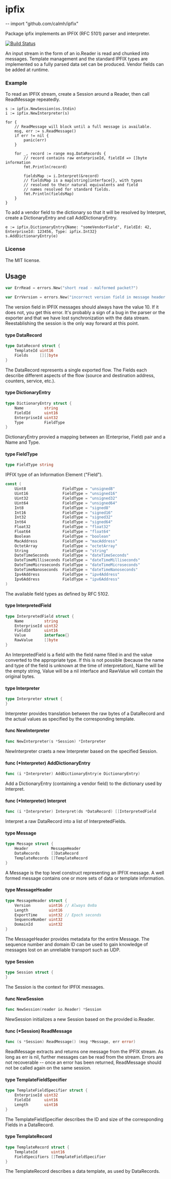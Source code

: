 # ipfix
--
    import "github.com/calmh/ipfix"

Package ipfix implements an IPFIX (RFC 5101) parser and interpreter.

[![Build
Status](https://drone.io/github.com/calmh/ipfix/status.png)](https://drone.io/github.com/calmh/ipfix/latest)

An input stream in the form of an io.Reader is read and chunked into messages.
Template management and the standard IPFIX types are implemented so a fully
parsed data set can be produced. Vendor fields can be added at runtime.


### Example

To read an IPFIX stream, create a Session around a Reader, then call ReadMessage
repeatedly.

    s := ipfix.NewSession(os.Stdin)
    i := ipfix.NewInterpreter(s)

    for {
    	// ReadMessage will block until a full message is available.
    	msg, err := s.ReadMessage()
    	if err != nil {
    		panic(err)
    	}

    	for _, record := range msg.DataRecords {
    		// record contains raw enterpriseId, fieldId => []byte information
    		fmt.Println(record)

    		fieldsMap := i.Interpret(&record)
    		// fieldsMap is a map[string]interface{}, with types
    		// resolved to their natural equivalents and field
    		// names resolved for standard fields.
    		fmt.Println(fieldsMap)
    	}
    }

To add a vendor field to the dictionary so that it will be resolved by
Interpret, create a DictionaryEntry and call AddDictionaryEntry.

    e := ipfix.DictionaryEntry{Name: "someVendorField", FieldId: 42, EnterpriseId: 123456, Type: ipfix.Int32}
    s.AddDictionaryEntry(e)


### License

The MIT license.

## Usage

```go
var ErrRead = errors.New("short read - malformed packet?")
```

```go
var ErrVersion = errors.New("incorrect version field in message header - out of sync?")
```
The version field in IPFIX messages should always have the value 10. If it does
not, you get this error. It's probably a sign of a bug in the parser or the
exporter and that we have lost synchronization with the data stream.
Reestablishing the session is the only way forward at this point.

#### type DataRecord

```go
type DataRecord struct {
	TemplateId uint16
	Fields     [][]byte
}
```

The DataRecord represents a single exported flow. The Fields each describe
different aspects of the flow (source and destination address, counters,
service, etc.).

#### type DictionaryEntry

```go
type DictionaryEntry struct {
	Name         string
	FieldId      uint16
	EnterpriseId uint32
	Type         FieldType
}
```

DictionaryEntry provied a mapping between an (Enterprise, Field) pair and a Name
and Type.

#### type FieldType

```go
type FieldType string
```

IPFIX type of an Information Element ("Field").

```go
const (
	Uint8                FieldType = "unsigned8"
	Uint16               FieldType = "unsigned16"
	Uint32               FieldType = "unsigned32"
	Uint64               FieldType = "unsigned64"
	Int8                 FieldType = "signed8"
	Int16                FieldType = "signed16"
	Int32                FieldType = "signed32"
	Int64                FieldType = "signed64"
	Float32              FieldType = "float32"
	Float64              FieldType = "float64"
	Boolean              FieldType = "boolean"
	MacAddress           FieldType = "macAddress"
	OctetArray           FieldType = "octetArray"
	String               FieldType = "string"
	DateTimeSeconds      FieldType = "dateTimeSeconds"
	DateTimeMilliseconds FieldType = "dateTimeMilliseconds"
	DateTimeMicroseconds FieldType = "dateTimeMicroseconds"
	DateTimeNanoseconds  FieldType = "dateTimeNanoseconds"
	Ipv4Address          FieldType = "ipv4Address"
	Ipv6Address          FieldType = "ipv6Address"
)
```
The available field types as defined by RFC 5102.

#### type InterpretedField

```go
type InterpretedField struct {
	Name         string
	EnterpriseId uint32
	FieldId      uint16
	Value        interface{}
	RawValue     []byte
}
```

An InterpretedField is a field with the field name filled in and the value
converted to the appropriate type. If this is not possible (because the name and
type of the field is unknown at the time of interpretation), Name will be the
empty string, Value will be a nil interface and RawValue will contain the
original bytes.

#### type Interpreter

```go
type Interpreter struct {
}
```

Interpreter provides translation between the raw bytes of a DataRecord and the
actual values as specified by the corresponding template.

#### func  NewInterpreter

```go
func NewInterpreter(s *Session) *Interpreter
```
NewInterpreter craets a new Interpreter based on the specified Session.

#### func (*Interpreter) AddDictionaryEntry

```go
func (i *Interpreter) AddDictionaryEntry(e DictionaryEntry)
```
Add a DictionaryEntry (containing a vendor field) to the dictionary used by
Interpret.

#### func (*Interpreter) Interpret

```go
func (i *Interpreter) Interpret(ds *DataRecord) []InterpretedField
```
Interpret a raw DataRecord into a list of InterpretedFields.

#### type Message

```go
type Message struct {
	Header          MessageHeader
	DataRecords     []DataRecord
	TemplateRecords []TemplateRecord
}
```

A Message is the top level construct representing an IPFIX message. A well
formed message contains one or more sets of data or template information.

#### type MessageHeader

```go
type MessageHeader struct {
	Version        uint16 // Always 0x0a
	Length         uint16
	ExportTime     uint32 // Epoch seconds
	SequenceNumber uint32
	DomainId       uint32
}
```

The MessageHeader provides metadata for the entire Message. The sequence number
and domain ID can be used to gain knowledge of messages lost on an unreliable
transport such as UDP.

#### type Session

```go
type Session struct {
}
```

The Session is the context for IPFIX messages.

#### func  NewSession

```go
func NewSession(reader io.Reader) *Session
```
NewSession initializes a new Session based on the provided io.Reader.

#### func (*Session) ReadMessage

```go
func (s *Session) ReadMessage() (msg *Message, err error)
```
ReadMessage extracts and returns one message from the IPFIX stream. As long as
err is nil, further messages can be read from the stream. Errors are not
recoverable -- once an error has been returned, ReadMessage should not be called
again on the same session.

#### type TemplateFieldSpecifier

```go
type TemplateFieldSpecifier struct {
	EnterpriseId uint32
	FieldId      uint16
	Length       uint16
}
```

The TemplateFieldSpecifier describes the ID and size of the corresponding Fields
in a DataRecord.

#### type TemplateRecord

```go
type TemplateRecord struct {
	TemplateId      uint16
	FieldSpecifiers []TemplateFieldSpecifier
}
```

The TemplateRecord describes a data template, as used by DataRecords.
